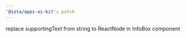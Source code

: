 ```yaml
---
'@iota/apps-ui-kit': patch
---
```


replace supportingText from string to ReactNode in InfoBox component
